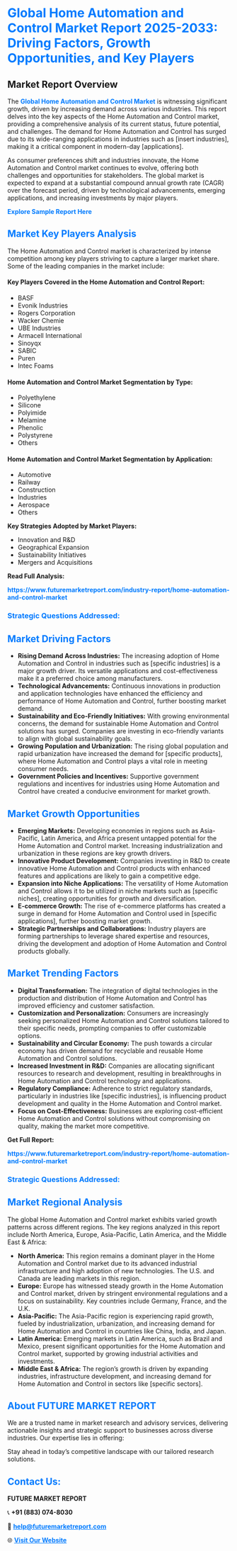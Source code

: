 <h1 style="color: #007BFF;">Global Home Automation and Control Market Report 2025-2033: Driving Factors, Growth Opportunities, and Key Players</h1>

<section id="overview">
<h2>Market Report Overview</h2>
<p>The <a href="https://www.futuremarketreport.com/industry-report/home-automation-and-control-market" style="color: #007BFF; text-decoration: none;"><strong>Global Home Automation and Control Market</strong></a> is witnessing significant growth, driven by increasing demand across various industries. This report delves into the key aspects of the Home Automation and Control market, providing a comprehensive analysis of its current status, future potential, and challenges. The demand for Home Automation and Control has surged due to its wide-ranging applications in industries such as [insert industries], making it a critical component in modern-day [applications].</p>
<p>As consumer preferences shift and industries innovate, the Home Automation and Control market continues to evolve, offering both challenges and opportunities for stakeholders. The global market is expected to expand at a substantial compound annual growth rate (CAGR) over the forecast period, driven by technological advancements, emerging applications, and increasing investments by major players.</p>
</section>

<section id="overview">
<p><a href="https://www.futuremarketreport.com/request-sample/reportId=35934" style="color: #007BFF; text-decoration: none;"><strong>Explore Sample Report Here</strong></a></p>
</section>

<section id="key-players">
<h2 style="color: #007BFF;">Market Key Players Analysis</h2>
<p>The Home Automation and Control market is characterized by intense competition among key players striving to capture a larger market share. Some of the leading companies in the market include:</p>
<h4>Key Players Covered in the Home Automation and Control Report:</h4>
<ul><li>BASF</li><li>Evonik Industries</li><li>Rogers Corporation</li><li>Wacker Chemie</li><li>UBE Industries</li><li>Armacell International</li><li>Sinoyqx</li><li>SABIC</li><li>Puren</li><li>Intec Foams</li></ul>
<h4>Home Automation and Control Market Segmentation by Type:</h4>
<ul><li>Polyethylene</li><li>Silicone</li><li>Polyimide</li><li>Melamine</li><li>Phenolic</li><li>Polystyrene</li><li>Others</li></ul>

<h4>Home Automation and Control Market Segmentation by Application:</h4>
<ul><li>Automotive</li><li>Railway</li><li>Construction</li><li>Industries</li><li>Aerospace</li><li>Others</li></ul>
<p><strong>Key Strategies Adopted by Market Players:</strong></p>
<ul>
<li>Innovation and R&D</li>
<li>Geographical Expansion</li>
<li>Sustainability Initiatives</li>
<li>Mergers and Acquisitions</li>
</ul>
</section>

<section>
<p><strong>Read Full Analysis: </strong></p><a href="https://www.futuremarketreport.com/industry-report/home-automation-and-control-market" style="color: #007BFF; text-decoration: none;"><strong>https://www.futuremarketreport.com/industry-report/home-automation-and-control-market</strong></a>
<h3 style="color: #007BFF;">Strategic Questions Addressed:</h3>
</section>

<section id="driving-factors">
<h2 style="color: #007BFF;">Market Driving Factors</h2>
<ul>
<li><strong>Rising Demand Across Industries:</strong> The increasing adoption of Home Automation and Control in industries such as [specific industries] is a major growth driver. Its versatile applications and cost-effectiveness make it a preferred choice among manufacturers.</li>
<li><strong>Technological Advancements:</strong> Continuous innovations in production and application technologies have enhanced the efficiency and performance of Home Automation and Control, further boosting market demand.</li>
<li><strong>Sustainability and Eco-Friendly Initiatives:</strong> With growing environmental concerns, the demand for sustainable Home Automation and Control solutions has surged. Companies are investing in eco-friendly variants to align with global sustainability goals.</li>
<li><strong>Growing Population and Urbanization:</strong> The rising global population and rapid urbanization have increased the demand for [specific products], where Home Automation and Control plays a vital role in meeting consumer needs.</li>
<li><strong>Government Policies and Incentives:</strong> Supportive government regulations and incentives for industries using Home Automation and Control have created a conducive environment for market growth.</li>
</ul>
</section>

<section id="growth-opportunities">
<h2 style="color: #007BFF;">Market Growth Opportunities</h2>
<ul>
<li><strong>Emerging Markets:</strong> Developing economies in regions such as Asia-Pacific, Latin America, and Africa present untapped potential for the Home Automation and Control market. Increasing industrialization and urbanization in these regions are key growth drivers.</li>
<li><strong>Innovative Product Development:</strong> Companies investing in R&D to create innovative Home Automation and Control products with enhanced features and applications are likely to gain a competitive edge.</li>
<li><strong>Expansion into Niche Applications:</strong> The versatility of Home Automation and Control allows it to be utilized in niche markets such as [specific niches], creating opportunities for growth and diversification.</li>
<li><strong>E-commerce Growth:</strong> The rise of e-commerce platforms has created a surge in demand for Home Automation and Control used in [specific applications], further boosting market growth.</li>
<li><strong>Strategic Partnerships and Collaborations:</strong> Industry players are forming partnerships to leverage shared expertise and resources, driving the development and adoption of Home Automation and Control products globally.</li>
</ul>
</section>

<section id="trending-factors">
<h2 style="color: #007BFF;">Market Trending Factors</h2>
<ul>
<li><strong>Digital Transformation:</strong> The integration of digital technologies in the production and distribution of Home Automation and Control has improved efficiency and customer satisfaction.</li>
<li><strong>Customization and Personalization:</strong> Consumers are increasingly seeking personalized Home Automation and Control solutions tailored to their specific needs, prompting companies to offer customizable options.</li>
<li><strong>Sustainability and Circular Economy:</strong> The push towards a circular economy has driven demand for recyclable and reusable Home Automation and Control solutions.</li>
<li><strong>Increased Investment in R&D:</strong> Companies are allocating significant resources to research and development, resulting in breakthroughs in Home Automation and Control technology and applications.</li>
<li><strong>Regulatory Compliance:</strong> Adherence to strict regulatory standards, particularly in industries like [specific industries], is influencing product development and quality in the Home Automation and Control market.</li>
<li><strong>Focus on Cost-Effectiveness:</strong> Businesses are exploring cost-efficient Home Automation and Control solutions without compromising on quality, making the market more competitive.</li>
</ul>
</section>

<section>
<p><strong>Get Full Report: </strong></p><a href="https://www.futuremarketreport.com/industry-report/home-automation-and-control-market" style="color: #007BFF; text-decoration: none;"><strong>https://www.futuremarketreport.com/industry-report/home-automation-and-control-market</strong></a>
<h3 style="color: #007BFF;">Strategic Questions Addressed:</h3>
</section>


<section id="regional-analysis">
<h2 style="color: #007BFF;">Market Regional Analysis</h2>
<p>The global Home Automation and Control market exhibits varied growth patterns across different regions. The key regions analyzed in this report include North America, Europe, Asia-Pacific, Latin America, and the Middle East & Africa:</p>
<ul>
<li><strong>North America:</strong> This region remains a dominant player in the Home Automation and Control market due to its advanced industrial infrastructure and high adoption of new technologies. The U.S. and Canada are leading markets in this region.</li>
<li><strong>Europe:</strong> Europe has witnessed steady growth in the Home Automation and Control market, driven by stringent environmental regulations and a focus on sustainability. Key countries include Germany, France, and the U.K.</li>
<li><strong>Asia-Pacific:</strong> The Asia-Pacific region is experiencing rapid growth, fueled by industrialization, urbanization, and increasing demand for Home Automation and Control in countries like China, India, and Japan.</li>
<li><strong>Latin America:</strong> Emerging markets in Latin America, such as Brazil and Mexico, present significant opportunities for the Home Automation and Control market, supported by growing industrial activities and investments.</li>
<li><strong>Middle East & Africa:</strong> The region’s growth is driven by expanding industries, infrastructure development, and increasing demand for Home Automation and Control in sectors like [specific sectors].</li>
</ul>
</section>

<footer>
<h2 style="color: #007BFF;">About FUTURE MARKET REPORT</h2>
<p>We are a trusted name in market research and advisory services, delivering actionable insights and strategic support to businesses across diverse industries. Our expertise lies in offering:</p>

<p>Stay ahead in today’s competitive landscape with our tailored research solutions.</p>

<h2 style="color: #007BFF;">Contact Us:</h2>
<p><strong>FUTURE MARKET REPORT</strong></p>
<p>📞 <strong>+91 (883) 074-8030</strong></p>
<p>📧 <strong><a href="mailto:help@futuremarketreport.com" style="color: #007BFF;">help@futuremarketreport.com</a></strong></p>
<p>🌐 <strong><a href="https://www.futuremarketreport.com/" style="color: #007BFF;">Visit Our Website</a></strong></p>
</footer>